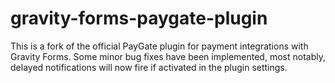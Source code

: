 # gravity-forms-paygate-plugin
This is a fork of the official PayGate plugin for payment integrations with Gravity Forms. Some minor bug fixes have been implemented, most notably, delayed notifications will now fire if activated in the plugin settings.
